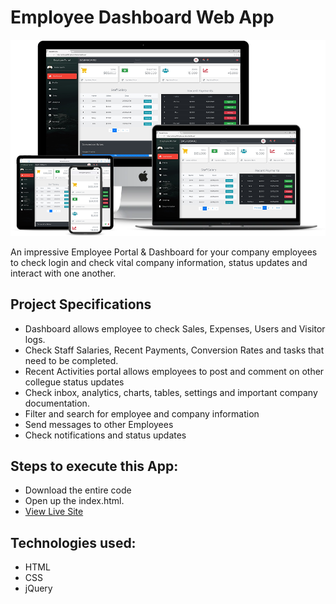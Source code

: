 # Employee Dashboard Web App
![title-pic](responsive.png)

An impressive Employee Portal & Dashboard for your company employees to check login and check vital company information, status updates and interact with one another.

## Project Specifications

- Dashboard allows employee to check Sales, Expenses, Users and Visitor logs.
- Check Staff Salaries, Recent Payments, Conversion Rates and tasks that need to be completed.
- Recent Activities portal allows employees to post and comment on other collegue status updates
- Check inbox, analytics, charts, tables, settings and important company documentation.
- Filter and search for employee and company information
- Send messages to other Employees
- Check notifications and status updates
 
## Steps to execute this App:
- Download the entire code 
- Open up the index.html.
- [View Live Site](https://anthonys1760.github.io/jQuery-Mobile-App/)

## Technologies used: 
- HTML
- CSS
- jQuery

